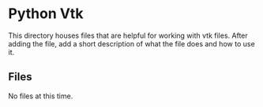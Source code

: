 # Python Vtk

This directory houses files that are helpful for working with vtk files. After adding the file, add a short description of what the file does and how to use it.

## Files

No files at this time.
